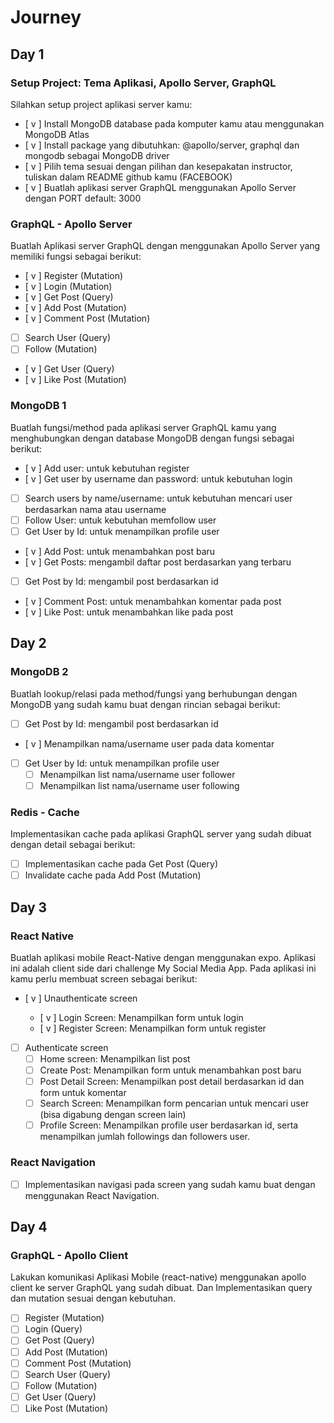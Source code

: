 # Journey

## Day 1

### Setup Project: Tema Aplikasi, Apollo Server, GraphQL

Silahkan setup project aplikasi server kamu:

- [ v ] Install MongoDB database pada komputer kamu atau menggunakan MongoDB Atlas
- [ v ] Install package yang dibutuhkan: @apollo/server, graphql dan mongodb sebagai MongoDB driver
- [ v ] Pilih tema sesuai dengan pilihan dan kesepakatan instructor, tuliskan dalam README github kamu (FACEBOOK)
- [ v ] Buatlah aplikasi server GraphQL menggunakan Apollo Server dengan PORT default: 3000

### GraphQL - Apollo Server

Buatlah Aplikasi server GraphQL dengan menggunakan Apollo Server yang memiliki fungsi sebagai berikut:

- [ v ] Register (Mutation)
- [ v ] Login (Mutation)
- [ v ] Get Post (Query)
- [ v ] Add Post (Mutation)
- [ v ] Comment Post (Mutation)
- [ ] Search User (Query)
- [ ] Follow (Mutation)
- [ v ] Get User (Query)
- [ v ] Like Post (Mutation)

### MongoDB 1

Buatlah fungsi/method pada aplikasi server GraphQL kamu yang menghubungkan dengan database MongoDB dengan fungsi sebagai berikut:

- [ v ] Add user: untuk kebutuhan register
- [ v ] Get user by username dan password: untuk kebutuhan login
- [ ] Search users by name/username: untuk kebutuhan mencari user berdasarkan nama atau username
- [ ] Follow User: untuk kebutuhan memfollow user
- [ ] Get User by Id: untuk menampilkan profile user
- [ v ] Add Post: untuk menambahkan post baru
- [ v ] Get Posts: mengambil daftar post berdasarkan yang terbaru
- [ ] Get Post by Id: mengambil post berdasarkan id
- [ v ] Comment Post: untuk menambahkan komentar pada post
- [ v ] Like Post: untuk menambahkan like pada post

## Day 2

### MongoDB 2

Buatlah lookup/relasi pada method/fungsi yang berhubungan dengan MongoDB yang sudah kamu buat dengan rincian sebagai berikut:

- [ ] Get Post by Id: mengambil post berdasarkan id
- [ v ] Menampilkan nama/username user pada data komentar

- [ ] Get User by Id: untuk menampilkan profile user
  - [ ] Menampilkan list nama/username user follower
  - [ ] Menampilkan list nama/username user following

### Redis - Cache

Implementasikan cache pada aplikasi GraphQL server yang sudah dibuat dengan detail sebagai berikut:

- [ ] Implementasikan cache pada Get Post (Query)
- [ ] Invalidate cache pada Add Post (Mutation)

## Day 3

### React Native

Buatlah aplikasi mobile React-Native dengan menggunakan expo. Aplikasi ini adalah client side dari challenge My Social Media App.
Pada aplikasi ini kamu perlu membuat screen sebagai berikut:

- [ v ] Unauthenticate screen

  - [ v ] Login Screen: Menampilkan form untuk login
  - [ v ] Register Screen: Menampilkan form untuk register

- [ ] Authenticate screen
  - [ ] Home screen: Menampilkan list post
  - [ ] Create Post: Menampilkan form untuk menambahkan post baru
  - [ ] Post Detail Screen: Menampilkan post detail berdasarkan id dan form untuk komentar
  - [ ] Search Screen: Menampilkan form pencarian untuk mencari user (bisa digabung dengan screen lain)
  - [ ] Profile Screen: Menampilkan profile user berdasarkan id, serta menampilkan jumlah followings dan followers user.

### React Navigation

- [ ] Implementasikan navigasi pada screen yang sudah kamu buat dengan menggunakan React Navigation.

## Day 4

### GraphQL - Apollo Client

Lakukan komunikasi Aplikasi Mobile (react-native) menggunakan apollo client ke server GraphQL yang sudah dibuat. Dan Implementasikan query dan mutation sesuai dengan kebutuhan.

- [ ] Register (Mutation)
- [ ] Login (Query)
- [ ] Get Post (Query)
- [ ] Add Post (Mutation)
- [ ] Comment Post (Mutation)
- [ ] Search User (Query)
- [ ] Follow (Mutation)
- [ ] Get User (Query)
- [ ] Like Post (Mutation)
